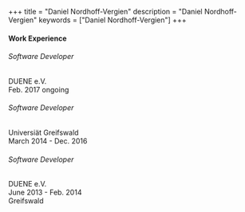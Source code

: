 +++
title = "Daniel Nordhoff-Vergien"
description = "Daniel Nordhoff-Vergien"
keywords = ["Daniel Nordhoff-Vergien"]
+++

#### Work Experience

###### Software Developer
DUENE e.V.<br>
Feb. 2017 ongoing

###### Software Developer
Universiät Greifswald<br>
March 2014 - Dec. 2016

###### Software Developer
DUENE e.V.<br>
June 2013 - Feb. 2014<br>
Greifswald



